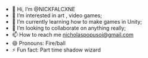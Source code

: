 - 👋 Hi, I’m @NICKFALCXNE
- 👀 I’m interested in art , video games;
- 🌱 I’m currently learning how to make games in Unity;
- 💞️ I’m looking to collaborate on anything really;
- 📫 How to reach me nicholaspopusoi@gmail.com
- 😄 Pronouns: Fire/ball
- ⚡ Fun fact: Part time shadow wizard

<!---
NICKFALCXNE/NICKFALCXNE is a ✨ special ✨ repository because its `README.md` (this file) appears on your GitHub profile.
You can click the Preview link to take a look at your changes.
--->
